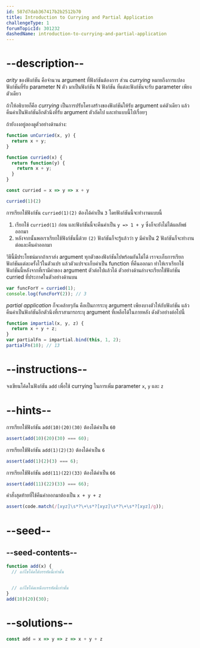```yaml
---
id: 587d7dab367417b2b2512b70
title: Introduction to Currying and Partial Application
challengeType: 1
forumTopicId: 301232
dashedName: introduction-to-currying-and-partial-application
---
```


# --description--

<dfn>arity</dfn> ของฟังก์ชัน คือจำนวน argument ที่ฟังก์ชันต้องการ ส่วน <dfn>currying</dfn> หมายถึงการแปลงฟังก์ชันที่รับ parameter N ตัว มาเป็นฟังก์ชัน N ฟังก์ชัน ที่แต่ละฟังก์ชันจะรับ parameter เพียงตัวเดียว

ถ้าให้อธิบายก็คือ <dfn>currying</dfn> เป็นการปรับโครงสร้างของฟังก์ชันให้รับ argument แค่ตัวเดียว แล้วคืนค่าเป็นฟังก์ชันอีกตัวนึงที่รับ argument ตัวถัดไป และทำแบบนี้ไปเรื่อยๆ

ถ้ายังงงอยู่ลองดูตัวอย่างด้านล่าง:

```js
function unCurried(x, y) {
  return x + y;
}

function curried(x) {
  return function(y) {
    return x + y;
  }
}

const curried = x => y => x + y

curried(1)(2)
```

การเรียกใช้ฟังก์ชัน `curried(1)(2)` ต้องได้ค่าเป็น `3`
โดยฟังก์ชันนี้จะทำงานแบบนี้

1. เรียกใช้ `curried(1)` ก่อน และฟังก์ชันนี้จะคืนค่าเป็น `y => 1 + y` ซึ่งก็จะยังไม่ได้ผลลัพธ์ออกมา
2. หลังจากนั้นพอเราเรียกใช้ฟังก์ชันนี้ด้วย `(2)` ฟังก์ชันก็จะรู้แล้วว่า y มีค่าเป็น 2 ฟังก์ชันก็จะทำงานต่อและคืนค่าออกมา

วิธีนี้มีประโยชน์มากถ้าเราส่ง argument ทุกตัวของฟังก์ชันไปพร้อมกันไม่ได้ เราจะเก็บการเรียกฟังก์ชันแต่ละครั้งไว้ในตัวแปร แล้วตัวแปรจะเก็บค่าเป็น function ที่คืนออกมา ทำให้เราเรียกใช้ฟังก์ชันนี้หลังจากที่เรามีค่าของ argument ตัวต่อไปแล้วได้
ตัวอย่างด้านล่างจะเรียกใช้ฟังก์ชัน curried ที่ประกาศในตัวอย่างด้านบน

```js
var funcForY = curried(1);
console.log(funcForY(2)); // 3
```

<dfn>partial application</dfn> ก็จะคล้ายๆกัน คือเป็นการระบุ argument เพียงบางตัวให้กับฟังก์ชัน แล้วคืนค่าเป็นฟังก์ชันอีกตัวนึงที่เราสามารถระบุ argument ที่เหลือได้ในภายหลัง ดังตัวอย่างต่อไปนี้

```js
function impartial(x, y, z) {
  return x + y + z;
}
var partialFn = impartial.bind(this, 1, 2);
partialFn(10); // 13
```

# --instructions--

จงเขียนโค้ดในฟังก์ชัน `add` เพื่อใช้ currying ในการเพิ่ม parameter `x`, `y` และ `z`

# --hints--

การเรียกใช้ฟังก์ชัน `add(10)(20)(30)` ต้องได้ค่าเป็น `60`

```js
assert(add(10)(20)(30) === 60);
```

การเรียกใช้ฟังก์ชัน `add(1)(2)(3)` ต้องได้ค่าเป็น `6`

```js
assert(add(1)(2)(3) === 6);
```

การเรียกใช้ฟังก์ชัน `add(11)(22)(33)` ต้องได้ค่าเป็น `66`

```js
assert(add(11)(22)(33) === 66);
```

คำสั่งสุดท้ายที่ใช้คืนค่าออกมาต้องเป็น `x + y + z`

```js
assert(code.match(/[xyz]\s*?\+\s*?[xyz]\s*?\+\s*?[xyz]/g));
```

# --seed--

## --seed-contents--

```js
function add(x) {
  // แก้ไขโค้ดใต้บรรทัดนี้เท่านั้น


  // แก้ไขโค้ดเหนือบรรทัดนี้เท่านั้น
}
add(10)(20)(30);
```

# --solutions--

```js
const add = x => y => z => x + y + z
```
